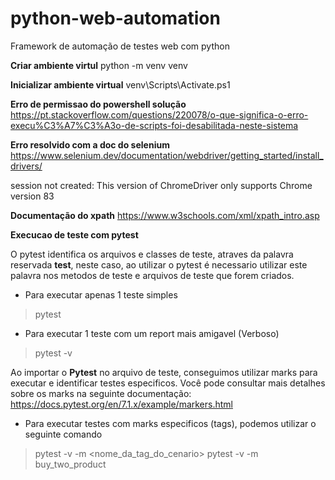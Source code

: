 # python-web-automation
Framework de automação de testes web com python

**Criar ambiente virtul**
python -m venv venv

**Inicializar ambiente virtual**
venv\Scripts\Activate.ps1

**Erro de permissao do powershell solução**
https://pt.stackoverflow.com/questions/220078/o-que-significa-o-erro-execu%C3%A7%C3%A3o-de-scripts-foi-desabilitada-neste-sistema

**Erro resolvido com a doc do selenium**
https://www.selenium.dev/documentation/webdriver/getting_started/install_drivers/

session not created: This version of ChromeDriver only supports Chrome version 83

**Documentação do xpath**
https://www.w3schools.com/xml/xpath_intro.asp

**Execucao de teste com pytest**

O pytest identifica os arquivos e classes de teste, atraves da palavra reservada **test**, neste caso, ao utilizar o pytest é necessario utilizar este palavra nos metodos de teste e arquivos de teste que forem criados.

- Para executar apenas 1 teste simples
> pytest <nome do arquivo de teste>

- Para executar 1 teste com um report mais amigavel (Verboso)
> pytest -v <nome do arquivo de teste>

Ao importar o **Pytest** no arquivo de teste, conseguimos utilizar marks para executar e identificar testes especificos. Você pode consultar mais detalhes sobre os marks na seguinte documentação: https://docs.pytest.org/en/7.1.x/example/markers.html

- Para executar testes com marks especificos (tags), podemos utilizar o seguinte comando
> pytest -v -m <nome_da_tag_do_cenario>
> pytest -v -m buy_two_product